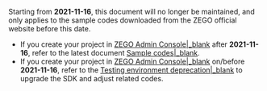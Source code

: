 
<div class="mk-warning">

Starting from **2021-11-16**, this document will no longer be maintained, and only applies to the sample codes downloaded from the ZEGO official website before this date.
- If you create your project in [ZEGO Admin Console\|_blank](https://console.zegocloud.com) after **2021-11-16**, refer to the latest document [Sample codes\|_blank](!ExpressAudioSDK-DownloadDemo/DownloadSource).
- If you create your project in [ZEGO Admin Console\|_blank](https://console.zegocloud.com) on/before **2021-11-16**, refer to the [Testing environment deprecation\|_blank](!OldDocWithTestEnv-TestEnvSupersessionDesc/TestEnvSupersessionDesc) to upgrade the SDK and adjust related codes.

</div>






